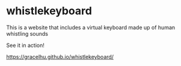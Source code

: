 # whistlekeyboard

This is a website that includes a virtual keyboard made up of human whistling sounds 

See it in action!

https://gracelhu.github.io/whistlekeyboard/
